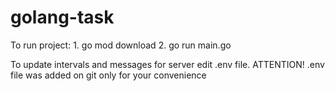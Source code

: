 # golang-task

To run project:
    1. go mod download
    2. go run main.go

To update intervals and messages for server edit .env file.
ATTENTION! .env file was added on git only for your convenience